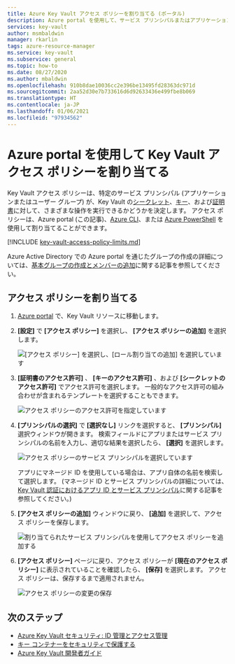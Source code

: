 ```yaml
---
title: Azure Key Vault アクセス ポリシーを割り当てる (ポータル)
description: Azure portal を使用して、サービス プリンシパルまたはアプリケーション ID に Key Vault アクセス ポリシーを割り当てる方法について説明します。
services: key-vault
author: msmbaldwin
manager: rkarlin
tags: azure-resource-manager
ms.service: key-vault
ms.subservice: general
ms.topic: how-to
ms.date: 08/27/2020
ms.author: mbaldwin
ms.openlocfilehash: 910b8dae10036cc2e396be13495fd28363dc971d
ms.sourcegitcommit: 2aa52d30e7b733616d6d92633436e499fbe8b069
ms.translationtype: HT
ms.contentlocale: ja-JP
ms.lasthandoff: 01/06/2021
ms.locfileid: "97934562"
---
```

# <a name="assign-a-key-vault-access-policy-using-the-azure-portal"></a>Azure portal を使用して Key Vault アクセス ポリシーを割り当てる

Key Vault アクセス ポリシーは、特定のサービス プリンシパル (アプリケーションまたはユーザー グループ) が、Key Vault の[シークレット](../secrets/index.yml)、[キー](../keys/index.yml)、および[証明書](../certificates/index.yml)に対して、さまざまな操作を実行できるかどうかを決定します。 アクセス ポリシーは、Azure portal (この記事)、[Azure CLI](assign-access-policy-cli.md)、または [Azure PowerShell](assign-access-policy-powershell.md) を使用して割り当てることができます。

[!INCLUDE [key-vault-access-policy-limits.md](../../../includes/key-vault-access-policy-limits.md)]

Azure Active Directory での Azure portal を通じたグループの作成の詳細については、[基本グループの作成とメンバーの追加](../../active-directory/fundamentals/active-directory-groups-create-azure-portal.md)に関する記事を参照してください。

## <a name="assign-an-access-policy"></a>アクセス ポリシーを割り当てる

1.  [Azure portal](https://portal.azure.com) で、Key Vault リソースに移動します。 

1.  **[設定]** で **[アクセス ポリシー]** を選択し、 **[アクセス ポリシーの追加]** を選択します。

    ![[アクセス ポリシー] を選択し、[ロール割り当ての追加] を選択しています](../media/authentication/assign-policy-portal-01.png)

1.  **[証明書のアクセス許可]** 、 **[キーのアクセス許可]** 、および **[シークレットのアクセス許可]** でアクセス許可を選択します。 一般的なアクセス許可の組み合わせが含まれるテンプレートを選択することもできます。

    ![アクセス ポリシーのアクセス許可を指定しています](../media/authentication/assign-policy-portal-02.png)

1. **[プリンシパルの選択]** で **[選択なし]** リンクを選択すると、 **[プリンシパル]** 選択ウィンドウが開きます。 検索フィールドにアプリまたはサービス プリンシパルの名前を入力し、適切な結果を選択したら、 **[選択]** を選択します。

    ![アクセス ポリシーのサービス プリンシパルを選択しています](../media/authentication/assign-policy-portal-03.png)

    アプリにマネージド ID を使用している場合は、アプリ自体の名前を検索して選択します。 (マネージド ID とサービス プリンシパルの詳細については、[Key Vault 認証におけるアプリ ID とサービス プリンシパル](authentication.md#app-identity-and-security-principals)に関する記事を参照してください。)
 
1.  **[アクセス ポリシーの追加]** ウィンドウに戻り、 **[追加]** を選択して、アクセス ポリシーを保存します。

    ![割り当てられたサービス プリンシパルを使用してアクセス ポリシーを追加する](../media/authentication/assign-policy-portal-04.png)

1. **[アクセス ポリシー]** ページに戻り、アクセス ポリシーが **[現在のアクセス ポリシー]** に表示されていることを確認したら、 **[保存]** を選択します。 アクセス ポリシーは、保存するまで適用されません。

    ![アクセス ポリシーの変更の保存](../media/authentication/assign-policy-portal-05.png)


## <a name="next-steps"></a>次のステップ

- [Azure Key Vault セキュリティ: ID 管理とアクセス管理](security-overview.md#identity-management)
- [キー コンテナーをセキュリティで保護する](secure-your-key-vault.md)
- [Azure Key Vault 開発者ガイド](developers-guide.md)